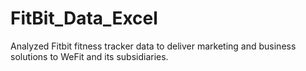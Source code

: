 # FitBit_Data_Excel
Analyzed Fitbit fitness tracker data to deliver marketing and business solutions to WeFit and its subsidiaries.
